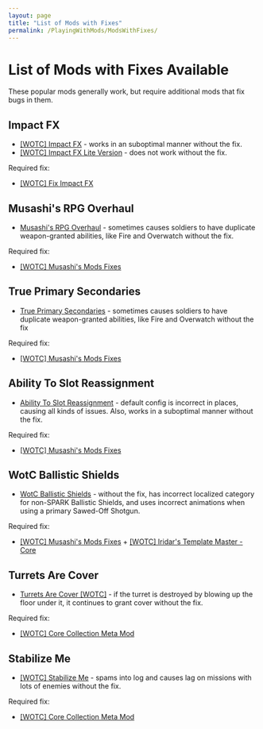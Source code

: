 ```yaml
---
layout: page
title: "List of Mods with Fixes"
permalink: /PlayingWithMods/ModsWithFixes/
---
```


# List of Mods with Fixes Available

These popular mods generally work, but require additional mods that fix bugs in them.

## Impact FX

* [[WOTC] Impact FX](https://steamcommunity.com/sharedfiles/filedetails/?id=1148304893) - works in an suboptimal manner without the fix.
* [[WOTC] Impact FX Lite Version](https://steamcommunity.com/sharedfiles/filedetails/?id=1150255128) - does not work without the fix.

Required fix:

* [[WOTC] Fix Impact FX](https://steamcommunity.com/sharedfiles/filedetails/?id=2479456277)

## Musashi's RPG Overhaul

* [Musashi's RPG Overhaul](https://steamcommunity.com/sharedfiles/filedetails/?id=1280477867) - sometimes causes soldiers to have duplicate weapon-granted abilities, like Fire and Overwatch without the fix.

Required fix:

* [[WOTC] Musashi's Mods Fixes](https://steamcommunity.com/sharedfiles/filedetails/?id=2569592723)

## True Primary Secondaries

* [True Primary Secondaries](https://steamcommunity.com/sharedfiles/filedetails/?id=2133399183) - sometimes causes soldiers to have duplicate weapon-granted abilities, like Fire and Overwatch without the fix

Required fix:

* [[WOTC] Musashi's Mods Fixes](https://steamcommunity.com/sharedfiles/filedetails/?id=2569592723)

## Ability To Slot Reassignment

* [Ability To Slot Reassignment](https://steamcommunity.com/sharedfiles/filedetails/?id=2133397762) - default config is incorrect in places, causing all kinds of issues. Also, works in a suboptimal manner without the fix.

Required fix:

* [[WOTC] Musashi's Mods Fixes](https://steamcommunity.com/sharedfiles/filedetails/?id=2569592723)

## WotC Ballistic Shields

* [WotC Ballistic Shields](https://steamcommunity.com/sharedfiles/filedetails/?id=1416242202) - without the fix, has incorrect localized category for non-SPARK Ballistic Shields, and uses incorrect animations when using a primary Sawed-Off Shotgun.

Required fix:

* [[WOTC] Musashi's Mods Fixes](https://steamcommunity.com/sharedfiles/filedetails/?id=2569592723) + [[WOTC] Iridar's Template Master - Core](https://steamcommunity.com/sharedfiles/filedetails/?id=2363075446)

## Turrets Are Cover

* [Turrets Are Cover [WOTC]](https://steamcommunity.com/sharedfiles/filedetails/?id=1149340683) - if the turret is destroyed by blowing up the floor under it, it continues to grant cover without the fix.

Required fix:

* [[WOTC] Core Collection Meta Mod](https://steamcommunity.com/sharedfiles/filedetails/?id=2166295671)

## Stabilize Me

* [[WOTC] Stabilize Me](https://steamcommunity.com/sharedfiles/filedetails/?id=1380625450) - spams into log and causes lag on missions with lots of enemies without the fix.

Required fix:

* [[WOTC] Core Collection Meta Mod](https://steamcommunity.com/sharedfiles/filedetails/?id=2166295671)